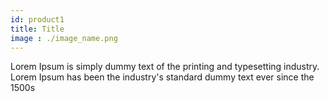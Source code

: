 ```yaml
---
id: product1
title: Title
image : ./image_name.png
---
```

Lorem Ipsum is simply dummy text of the printing and typesetting industry. Lorem Ipsum has been the industry's standard dummy text ever since the 1500s
